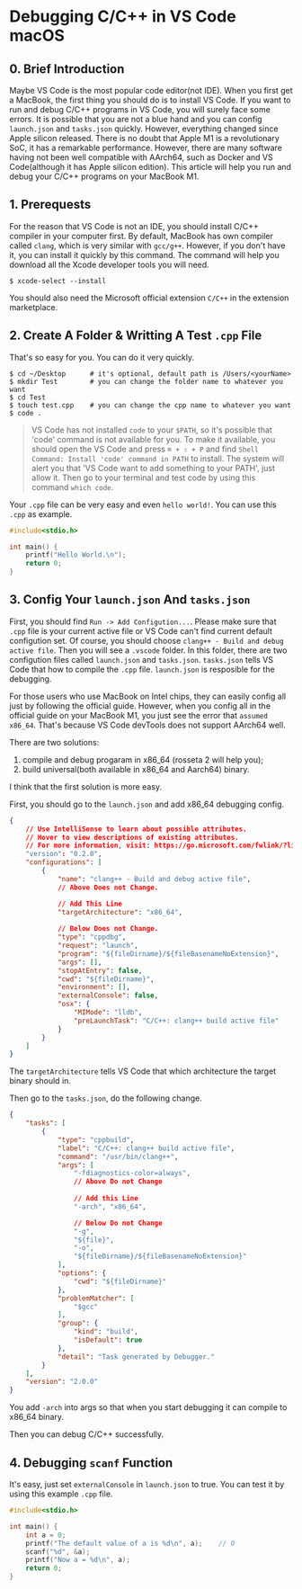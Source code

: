 # Debugging C/C++ in VS Code macOS

## 0. Brief Introduction
Maybe VS Code is the most popular code editor(not IDE). When you first get a MacBook, the first thing you should do is
to install VS Code. If you want to run and debug C/C++ programs in VS Code, you will surely face some errors. It is
possible that you are not a blue hand and you can config `launch.json` and `tasks.json` quickly. However, everything changed since Apple silicon released. There is no doubt that Apple M1 is a revolutionary SoC, it has a remarkable performance. However,
there are many software having not been well compatible with AArch64, such as Docker and VS Code(although it has Apple silicon edition). This article will help you run and debug your C/C++ programs on your MacBook M1.

## 1. Prerequests
For the reason that VS Code is not an IDE, you should install C/C++ compiler in your computer first. By default, MacBook has own compiler called `clang`, which is very similar with `gcc/g++`. However, if you don't have it, you can install it quickly by this command. The command will help you download all the Xcode developer tools you will need.
```shell
$ xcode-select --install
```

You should also need the Microsoft official extension `C/C++` in the extension marketplace.

## 2. Create A Folder & Writting A Test `.cpp` File
That's so easy for you. You can do it very quickly.

```shell
$ cd ~/Desktop      # it's optional, default path is /Users/<yourName>
$ mkdir Test        # you can change the folder name to whatever you want
$ cd Test
$ touch test.cpp    # you can change the cpp name to whatever you want
$ code .
```

> VS Code has not installed `code` to your `$PATH`, so it's possible that 'code' command is not available for you. To make it available, you should open the VS Code and press `⌘ + ⇧ + P` and find `Shell Command: Install 'code' command in PATH` to install. The system will alert you that 'VS Code want to add something to your PATH', just allow it. Then go to your terminal and test code by using this command `which code`.

Your `.cpp` file can be very easy and even `hello world!`. You can use this `.cpp` as example.

```cpp
#include<stdio.h>

int main() {
    printf("Hello World.\n");
    return 0;
}
```

## 3. Config Your `launch.json` And `tasks.json`
First, you should find `Run -> Add Configution...`. Please make sure that `.cpp` file is your current active file or VS Code can't find current default configution set. Of course, you should choose `clang++ - Build and debug active file`. Then you will see a `.vscode` folder. In this folder, there are two configution files called `launch.json` and `tasks.json`. `tasks.json` tells VS Code that how to compile the `.cpp` file. `launch.json` is resposible for the debugging.

For those users who use MacBook on Intel chips, they can easily config all just by following the official guide. However, when you config all in the official guide on your MacBook M1, you just see the error that `assumed x86_64`. That's because VS Code devTools does not support AArch64 well.

There are two solutions:
1. compile and debug progaram in x86_64 (rosseta 2 will help you);
2. build universal(both available in x86_64 and Aarch64) binary.

I think that the first solution is more easy.

First, you should go to the `launch.json` and add x86_64 debugging config.

```json
{
    // Use IntelliSense to learn about possible attributes.
    // Hover to view descriptions of existing attributes.
    // For more information, visit: https://go.microsoft.com/fwlink/?linkid=830387
    "version": "0.2.0",
    "configurations": [
        {
            "name": "clang++ - Build and debug active file",
            // Above Does not Change.

            // Add This Line
            "targetArchitecture": "x86_64",
            
            // Below Does not Change.
            "type": "cppdbg",
            "request": "launch",
            "program": "${fileDirname}/${fileBasenameNoExtension}",
            "args": [],
            "stopAtEntry": false,
            "cwd": "${fileDirname}",
            "environment": [],
            "externalConsole": false,
            "osx": {
                "MIMode": "lldb",
                "preLaunchTask": "C/C++: clang++ build active file"
            }
        }
    ]
}
```
The `targetArchitecture` tells VS Code that which architecture the target binary should in.

Then go to the `tasks.json`, do the following change.

```json
{
    "tasks": [
        {
            "type": "cppbuild",
            "label": "C/C++: clang++ build active file",
            "command": "/usr/bin/clang++",
            "args": [
                "-fdiagnostics-color=always",
                // Above Do not Change 
                
                // Add this Line
                "-arch", "x86_64",

                // Below Do not Change
                "-g",
                "${file}",
                "-o",
                "${fileDirname}/${fileBasenameNoExtension}"
            ],
            "options": {
                "cwd": "${fileDirname}"
            },
            "problemMatcher": [
                "$gcc"
            ],
            "group": {
                "kind": "build",
                "isDefault": true
            },
            "detail": "Task generated by Debugger."
        }
    ],
    "version": "2.0.0"
}
```

You add `-arch` into args so that when you start debugging it can compile to x86_64 binary.

Then you can debug C/C++ successfully.

## 4. Debugging `scanf` Function
It's easy, just set `externalConsole` in `launch.json` to true. You can test it by using this example `.cpp` file.

```cpp
#include<stdio.h>

int main() {
    int a = 0;
    printf("The default value of a is %d\n", a);    // 0
    scanf("%d", &a);
    printf("Now a = %d\n", a);
    return 0;
}
```